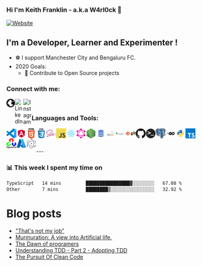 ### Hi I'm Keith Franklin -  a.k.a W4rl0ck 👋
[![Website](https://img.shields.io/website?label=keithfranklin.xyz&style=for-the-badge&url=https%3A%2F%2Fkeithfranklin.xyz)](https://keithfranklin.xyz)

## I'm a Developer, Learner and Experimenter !
- ⚽️  I support Manchester City and Bengaluru FC.
-  2020 Goals: 
    - 🥅 Contribute to Open Source projects


### Connect with me:

[<img align="left" alt="keithfraknlin.xyz" width="22px" src="https://raw.githubusercontent.com/iconic/open-iconic/master/svg/globe.svg" />][website]
[<img align="left" alt="LinkedIn" width="22px" src="https://cdn.jsdelivr.net/npm/simple-icons@v3/icons/linkedin.svg" />][linkedin]
[<img align="left" alt="Instagram" width="22px" src="https://cdn.jsdelivr.net/npm/simple-icons@v3/icons/instagram.svg" />][instagram]

<br />

### Languages and Tools:

[<img align="left" alt="Visual Studio Code" width="26px" src="https://raw.githubusercontent.com/github/explore/80688e429a7d4ef2fca1e82350fe8e3517d3494d/topics/visual-studio-code/visual-studio-code.png" />][tag]
[<img align="left" alt="Angular" width="26px" src="https://raw.githubusercontent.com/github/explore/361e2821e2dea67711cde99c9c40ed357061cf27/topics/angular/angular.png" />][tag]
[<img align="left" alt="HTML5" width="26px" src="https://raw.githubusercontent.com/github/explore/80688e429a7d4ef2fca1e82350fe8e3517d3494d/topics/html/html.png" />][tag]
[<img align="left" alt="CSS3" width="26px" src="https://raw.githubusercontent.com/github/explore/80688e429a7d4ef2fca1e82350fe8e3517d3494d/topics/css/css.png" />][tag]
[<img align="left" alt="Sass" width="26px" src="https://raw.githubusercontent.com/github/explore/80688e429a7d4ef2fca1e82350fe8e3517d3494d/topics/sass/sass.png" />][tag]
[<img align="left" alt="JavaScript" width="26px" src="https://raw.githubusercontent.com/github/explore/80688e429a7d4ef2fca1e82350fe8e3517d3494d/topics/javascript/javascript.png" />][tag]
[<img align="left" alt="React" width="26px" src="https://raw.githubusercontent.com/github/explore/80688e429a7d4ef2fca1e82350fe8e3517d3494d/topics/react/react.png" />][tag]
[<img align="left" alt="GraphQL" width="26px" src="https://raw.githubusercontent.com/github/explore/80688e429a7d4ef2fca1e82350fe8e3517d3494d/topics/graphql/graphql.png" />][tag]
[<img align="left" alt="Node.js" width="26px" src="https://raw.githubusercontent.com/github/explore/80688e429a7d4ef2fca1e82350fe8e3517d3494d/topics/nodejs/nodejs.png" />][tag]
[<img align="left" alt="SQL" width="26px" src="https://raw.githubusercontent.com/github/explore/80688e429a7d4ef2fca1e82350fe8e3517d3494d/topics/sql/sql.png" />][tag]
[<img align="left" alt="MySQL" width="26px" src="https://raw.githubusercontent.com/github/explore/80688e429a7d4ef2fca1e82350fe8e3517d3494d/topics/mysql/mysql.png" />][tag]
[<img align="left" alt="MongoDB" width="26px" src="https://raw.githubusercontent.com/github/explore/80688e429a7d4ef2fca1e82350fe8e3517d3494d/topics/mongodb/mongodb.png" />][tag]
[<img align="left" alt="Git" width="26px" src="https://raw.githubusercontent.com/github/explore/80688e429a7d4ef2fca1e82350fe8e3517d3494d/topics/git/git.png" />][tag]
[<img align="left" alt="GitHub" width="26px" src="https://raw.githubusercontent.com/github/explore/78df643247d429f6cc873026c0622819ad797942/topics/github/github.png" />][tag]
[<img align="left" alt="Terminal" width="26px" src="https://raw.githubusercontent.com/github/explore/80688e429a7d4ef2fca1e82350fe8e3517d3494d/topics/terminal/terminal.png" />][tag]
[<img align="left" alt="postgreSQL" width="26px" src="https://raw.githubusercontent.com/github/explore/361e2821e2dea67711cde99c9c40ed357061cf27/topics/postgresql/postgresql.png" />][tag]
[<img align="left" alt="go Lang" width="26px" src="https://raw.githubusercontent.com/github/explore/361e2821e2dea67711cde99c9c40ed357061cf27/topics/go/go.png" />][tag]
[<img align="left" alt="python" width="26px" src="https://raw.githubusercontent.com/github/explore/361e2821e2dea67711cde99c9c40ed357061cf27/topics/python/python.png" />][tag]
[<img align="left" alt="TypeScript" width="26px" src="https://raw.githubusercontent.com/github/explore/361e2821e2dea67711cde99c9c40ed357061cf27/topics/typescript/typescript.png" />][tag]
[<img align="left" alt="OpenCv" width="26px" src="https://raw.githubusercontent.com/github/explore/361e2821e2dea67711cde99c9c40ed357061cf27/topics/opencv/opencv.png" />][tag]
[<img align="left" alt="Azure" width="26px" src="https://raw.githubusercontent.com/github/explore/361e2821e2dea67711cde99c9c40ed357061cf27/topics/azure/azure.png" />][tag]
[<img align="left" alt="Electron" width="26px" src="https://raw.githubusercontent.com/github/explore/361e2821e2dea67711cde99c9c40ed357061cf27/topics/electron/electron.png" />][tag]

<br />
<br />
<br />
---

### 📊  This week I spent my time on 
<!--START_SECTION:waka-->

```text
TypeScript   14 mins         ████████████████▓░░░░░░░░   67.08 %
Other        7 mins          ████████▒░░░░░░░░░░░░░░░░   32.92 %
```

<!--END_SECTION:waka-->

# Blog posts
<!-- BLOG-POST-LIST:START -->
- [&quot;That&#39;s not my job&quot;](https://blog.keithfranklin.xyz/2020/09/thats-not-my-job.html)
- [Murmuration: A view into Artificial life.](https://blog.keithfranklin.xyz/2020/07/murmuration-view-into-artificial-life.html)
- [The Dawn of programers](https://blog.keithfranklin.xyz/2020/06/the-dawn-of-programers.html)
- [Understanding TDD - Part 2 - Adopting TDD](https://blog.keithfranklin.xyz/2020/06/understanding-tdd-part-2-adopting-tdd.html)
- [The Pursuit Of Clean Code](https://blog.keithfranklin.xyz/2020/06/the-pursuit-of-clean-code.html)
<!-- BLOG-POST-LIST:END -->

[website]: https://keithfranklin.xyz
[instagram]: https://instagram.com/keith_frank1in
[linkedin]: https://www.linkedin.com/in/keith-frankl1n/
[tag]: https://keithfranklin.xyz
